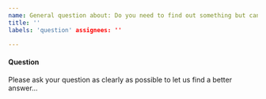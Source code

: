 ```yaml
---
name: General question about: Do you need to find out something but can't find it on our Wiki? Please feel free to ask!
title: ''
labels: 'question' assignees: ''

---
```


#### Question

Please ask your question as clearly as possible to let us find a better answer...
